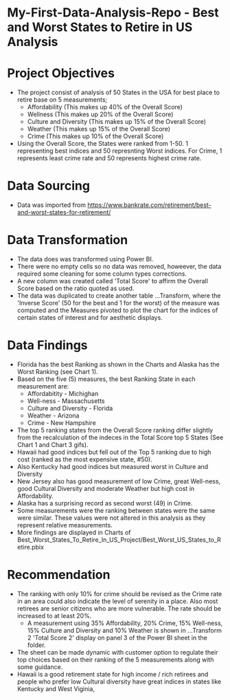 # My-First-Data-Analysis-Repo - Best and Worst States to Retire in US Analysis

# Project Objectives
* The project consist of analysis of 50 States in the USA for best place to retire base on 5 measurements;
  * Affordability (This makes up 40% of the Overall Score)
  * Wellness (This makes up 20% of the Overall Score)
  * Culture and Diversity (This makes up 15% of the Overall Score)
  * Weather (This makes up 15% of the Overall Score)
  * Crime (This makes up 10% of the Overall Score)
* Using the Overall Score, the States were ranked from 1-50. 1 representing best indices and 50 represnting Worst indices. For Crime, 1 represents least crime rate and 50 represents highest crime rate.

# Data Sourcing
* Data was imported from  https://www.bankrate.com/retirement/best-and-worst-states-for-retirement/

# Data Transformation
* The data does was transformed using Power BI.
* There were no empty cells so no data was removed, howeever, the data required some cleaning for some column types corrections.
* A new column was created called 'Total Score' to affirm the Overall Score based on the ratio quoted as used.
* The data was duplicated to create another table ...Transform, where the 'Inverse Score' (50 for the best and 1 for the worst) of the measure was computed and the Measures pivoted to plot the chart for the indices of certain states of interest and for aesthetic displays.

# Data Findings
* Florida has the best Ranking as shown in the Charts and Alaska has the Worst Ranking (see Chart 1).
* Based on the five (5) measures, the best Ranking State in each measurement are:
  * Affordabitity - Michighan
  * Well-ness - Massachusetts
  * Culture and Diversity - Florida
  * Weather - Arizona
  * Crime - New Hampshire
* The top 5 ranking states from the Overall Score ranking differ slightly from the recalculation of the indeces in the Total Score top 5 States (See Chart 1 and Chart 3 gifs).
* Hawaii had good indices but fell out of the Top 5 ranking due to high cost (ranked as the most expensive state, #50).
* Also Kentucky had good indices but measured worst in Culture and Diversity
* New Jersey also has good measurement of low Crime, great Well-ness, good Cultural Diversity and moderate Weather but high cost in Affordability.
* Alaska has a surprising record as second worst (49) in Crime.
* Some measurements were the ranking between states were the same were similar. These values were not altered in this analysis as they represent relative measurements.
* More findings are displayed in Charts of Best_Worst_States_To_Retire_In_US_Project/Best_Worst_US_States_to_Retire.pbix

# Recommendation
* The ranking with only 10% for crime should be revised as the Crime rate in an area could also indicate the level of serenity in a place. Also most retirees are senior citizens who are more vulnerable. The rate should be increased to at least 20%.
  * A measurement using 35% Affordability, 20% Crime, 15% Well-ness, 15% Culture and Diversity and 10% Weather is shown in ...Transform 2 'Total Score 2' display on panel 3 of the Power BI sheet in the folder.
* The sheet can be made dynamic with customer option to regulate their top choices based on their ranking of the 5 measurements along with some guidance. 
* Hawaii is a good retirement state for high income / rich retirees and people who prefer low Cultural diversity have great indices in states like Kentucky and West Viginia,
